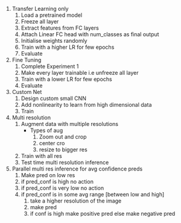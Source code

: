 1. Transfer Learning only
    1. Load a pretrained model
    2. Freeze all layer
    3. Extract features from FC layers
    4. Attach Linear FC head with num_classes as final output
    5. Initialise weights randomly
    6. Train with a higher LR for few epochs
    7. Evaluate
2. Fine Tuning
    1. Complete Experiment 1
    2. Make every layer trainable i.e unfreeze all layer
    3. Train with a lower LR for few epochs
    4. Evaluate
3. Custom Net
    1. Design custom small CNN
    2. Add nonlinearity to learn from high dimensional data
    3. Train
4. Multi resolution
    1. Augment data with multiple resolutions
        - Types of aug
            1. Zoom out and crop
            2. center cro
            3. resize to bigger res
    2. Train with all res
    3. Test time multi resolution inference
5. Parallel multi res inference for avg confidence preds
    1. Make pred on low res
    2. if pred_conf is high no action
    3. if pred_conf is very low no action
    4. if pred_conf is in some avg range [between low and high]
        1. take a higher resolution of the image
        2. make pred
        3. if conf is high make positive pred else make negative pred